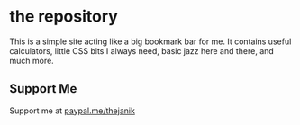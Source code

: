 # the repository

This is a simple site acting like a big bookmark bar for me.
It contains useful calculators, little CSS bits I always need, basic jazz here and there, and much more.

## Support Me
Support me at [paypal.me/thejanik](https://www.paypal.me/thejanik)
